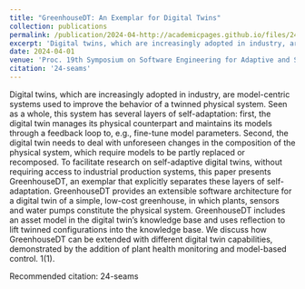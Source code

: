 ```yaml
---
title: "GreenhouseDT: An Exemplar for Digital Twins"
collection: publications
permalink: /publication/2024-04-http://academicpages.github.io/files/24-seams.pdf
excerpt: 'Digital twins, which are increasingly adopted in industry, are model-centric systems used to improve the behavior of a twinned physical system. Seen as a whole, this system has several layers of self-adaptation: first, the digital twin manages its physical counterpart and maintains its models through a feedback loop to, e.g., fine-tune model parameters. Second, the digital twin needs to deal with unforeseen changes in the composition of the physical system, which require models to be partly replaced or recomposed. To facilitate research on self-adaptive digital twins, without requiring access to industrial production systems, this paper presents GreenhouseDT, an exemplar that explicitly separates these layers of self-adaptation. GreenhouseDT provides an extensible software architecture for a digital twin of a simple, low-cost greenhouse, in which plants, sensors and water pumps constitute the physical system. GreenhouseDT includes an asset model in the digital twin’s knowledge base and uses reflection to lift twinned configurations into the knowledge base. We discuss how GreenhouseDT can be extended with different digital twin capabilities, demonstrated by the addition of plant health monitoring and model-based control. 1(1).'
date: 2024-04-01
venue: 'Proc. 19th Symposium on Software Engineering for Adaptive and Self-Managing Systems (SEAMS 2024). © IEEE/ACM 2024.'
citation: '24-seams'
---
```

Digital twins, which are increasingly adopted in industry, are model-centric systems used to improve the behavior of a twinned physical system. Seen as a whole, this system has several layers of self-adaptation: first, the digital twin manages its physical counterpart and maintains its models through a feedback loop to, e.g., fine-tune model parameters. Second, the digital twin needs to deal with unforeseen changes in the composition of the physical system, which require models to be partly replaced or recomposed. To facilitate research on self-adaptive digital twins, without requiring access to industrial production systems, this paper presents GreenhouseDT, an exemplar that explicitly separates these layers of self-adaptation. GreenhouseDT provides an extensible software architecture for a digital twin of a simple, low-cost greenhouse, in which plants, sensors and water pumps constitute the physical system. GreenhouseDT includes an asset model in the digital twin’s knowledge base and uses reflection to lift twinned configurations into the knowledge base. We discuss how GreenhouseDT can be extended with different digital twin capabilities, demonstrated by the addition of plant health monitoring and model-based control. 1(1).

Recommended citation: 24-seams